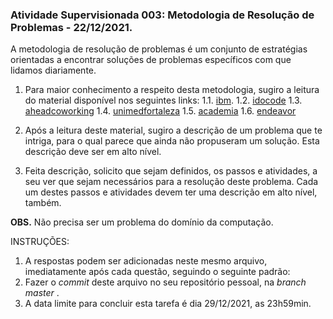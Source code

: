 ### Atividade Supervisionada 003: Metodologia de Resolução de Problemas - 22/12/2021.

A metodologia de resolução de problemas é um conjunto de estratégias orientadas a encontrar soluções de problemas específicos com que lidamos diariamente.

1. Para maior conhecimento a respeito desta metodologia, sugiro a leitura do material disponível nos seguintes links: 1.1. [ibm](https://www.ibm.com/docs/pt-br/SSEKCU_1.1.2.1/com.ibm.psc.doc/tshoot/psc_c_ts_techniques.html#:~:text=Resolu%C3%A7%C3%A3o%20de%20Problemas%20%C3%A9%20uma,e%20como%20resolver%20o%20problema).
1.2. [idocode](https://idocode.com.br/blog/educacao/resolucao-de-problemas/)
1.3. [aheadcoworking](https://aheadcoworking.com/blog/52-3+tecnicas+de+resolucao+de+problemas+das+maiores+consultorias+estrategicas+do+mundo)
1.4. [unimedfortaleza](http://www.unimedfortaleza.com.br/blog/espaco-zen/7-tecnicas-de-solucao-de-problemas)
1.5. [academia](https://www.academia.edu/36934395/T%C3%A9cnicas_de_Resolu%C3%A7%C3%A3o_de_Problemas)
1.6. [endeavor](https://endeavor.org.br/desenvolvimento-pessoal/resolucao-de-problemas-como-treinar-um-time-orientado-solucoes/)


2. Após a leitura deste material, sugiro a descrição de um problema que te intriga, para o qual parece que ainda não propuseram um solução. Esta descrição deve ser em alto nível.
3. Feita  descrição, solicito que sejam definidos, os passos e atividades, a seu ver que sejam necessários para a resolução deste problema. Cada um destes passos e atividades devem ter uma descrição em alto nível, também.

**OBS.** Não precisa ser um problema do domínio da computação.


INSTRUÇÕES:
1. A respostas podem ser adicionadas neste mesmo arquivo, imediatamente após cada questão, seguindo o seguinte padrão:
2. Fazer o _commit_ deste arquivo no seu repositório pessoal, na _branch master_ .
3. A data limite para concluir esta tarefa é dia 29/12/2021, as 23h59min.

